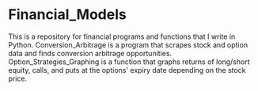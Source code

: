 # Financial_Models

This is a repository for financial programs and functions that I write in Python. 
Conversion_Arbitrage is a program that scrapes stock and option data and finds conversion arbitrage opportunities. 
Option_Strategies_Graphing is a function that graphs returns of long/short equity, calls, and puts at the options' expiry date depending on the stock price. 
